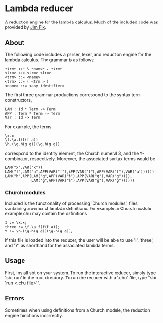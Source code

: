 # Lambda reducer

A reduction engine for the lambda calculus. Much of the included code was provided by [Jim Fix](https://www.people.reed.edu/~jimfix/).

## About

The following code includes a parser, lexer, and reduction engine for the lambda calculus.
The grammar is as follows:

```
<trm> ::= \ <name> . <trm>
<trm> ::= <trm> <trm>
<trm> ::= <name>
<trm> ::= ( <trm > )
<name> ::= <any identifier>
```

The first three grammar productions correspond to the syntax term constructors,

```
LAM : Id * Term -> Term
APP : Term * Term -> Term
Var : Id -> Term
```

For example, the terms

```
\x.x
\f.\a.f(f(f a))
\h.(\g.h(g g))(\g.h(g g))
```

correspond to the identity element, the Church numeral 3, and the Y-combinator, respectively.
Moreover, the associated syntax terms would be

```
LAM("x",VAR("x"))
LAM("f",LAM("a",APP(VAR("f"),APP(VAR("f"),APP(VAR("f"),VAR("a"))))))
LAM("h",APP(LAM("g",APP(VAR("h"),APP(VAR("g"),VAR("g")))),
            LAM("g",APP(VAR("h"),APP(VAR("g"),VAR("g"))))))
```

### Church modules

Included is the functionality of processing 'Church modules', files containing a series of lambda
definitions. For example, a Church module example.chu may contain the definitions

```
I := \x.x;
three := \f.\a.f(f(f a));
Y := \h.(\g.h(g g))(\g.h(g g));
```

If this file is loaded into the reducer, the user will be able to use 'I', 'three', and 'Y'
as shorthand for the associated lambda terms.

## Usage
First, install sbt on your system. To run the interactive reducer, simply type 'sbt run' in the
root directory. To run the reducer with a '.chu' file, type "sbt 'run <.chu file>'".

## Errors
Sometimes when using definitions from a Church module, the reduction engine functions incorrectly.

